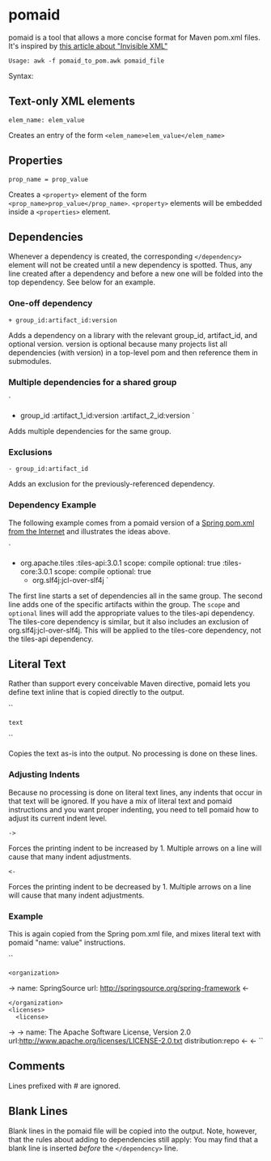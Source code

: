 pomaid
======
pomaid is a tool that allows a more concise format for Maven pom.xml files. It's inspired by [this article about "Invisible XML"](http://www.balisage.net/Proceedings/vol10/html/Pemberton01/BalisageVol10-Pemberton01.html?utm_source=statuscode&utm_medium=email)

`
Usage: awk -f pomaid_to_pom.awk pomaid_file
`

Syntax:

Text-only XML elements
----------------------
`
elem_name: elem_value
`

Creates an entry of the form `<elem_name>elem_value</elem_name>`

Properties
----------
`prop_name = prop_value`

Creates a `<property>` element of the form `<prop_name>prop_value</prop_name>`. `<property>` elements will be embedded inside a `<properties>` element.
    
Dependencies
------------
Whenever a dependency is created, the corresponding `</dependency>` element will not be created until a new dependency is spotted. Thus, any line created after a dependency and before a new one will be folded into the top dependency. See below for an example.

### One-off dependency
`+ group_id:artifact_id:version`

Adds a dependency on a library with the relevant group\_id, artifact\_id, and optional version. version is optional because many projects list all dependencies (with version) in a top-level pom and then reference them in submodules.

### Multiple dependencies for a shared group

`
+ group_id
   :artifact_1_id:version
   :artifact_2_id:version
`

Adds multiple dependencies for the same group.

### Exclusions
`- group_id:artifact_id`

Adds an exclusion for the previously-referenced dependency.

### Dependency Example
The following example comes from a pomaid version of a [Spring pom.xml from the Internet](http://repo1.maven.org/maven2/org/springframework/spring-webmvc/3.2.4.RELEASE/spring-webmvc-3.2.4.RELEASE.pom) and illustrates the ideas above.

`
+ org.apache.tiles
  :tiles-api:3.0.1
    scope: compile
    optional: true
  :tiles-core:3.0.1
    scope: compile
    optional: true
    - org.slf4j:jcl-over-slf4j
`

The first line starts a set of dependencies all in the same group. The second line adds one of the specific artifacts within the group. The `scope` and `optional` lines will add the appropriate values to the tiles-api dependency. The tiles-core dependency is similar, but it also includes an exclusion of org.slf4j:jcl-over-slf4j. This will be applied to the tiles-core dependency, not the tiles-api dependency.

Literal Text
------------
Rather than support every conceivable Maven directive, pomaid lets you define text inline that is copied directly to the output.

``
```
text
```
``

Copies the text as-is into the output. No processing is done on these lines.

### Adjusting Indents
Because no processing is done on literal text lines, any indents that occur in that text will be ignored. If you have a mix of literal text and pomaid instructions and you want proper indenting, you need to tell pomaid how to adjust its current indent level.

`->`

Forces the printing indent to be increased by 1. Multiple arrows on a line will cause that many indent adjustments.

`<-`

Forces the printing indent to be decreased by 1. Multiple arrows on a line will cause that many indent adjustments.


### Example
This is again copied from the Spring pom.xml file, and mixes literal text with pomaid "name: value" instructions.

``
```
<organization>
```
->
  name: SpringSource
  url: http://springsource.org/spring-framework
<-
```
</organization>
<licenses>
  <license>
```
-> ->
    name: The Apache Software License, Version 2.0
    url:http://www.apache.org/licenses/LICENSE-2.0.txt
    distribution:repo
<- <-
``

Comments
--------
Lines prefixed with # are ignored.

Blank Lines
-----------
Blank lines in the pomaid file will be copied into the output. Note, however, that the rules about adding to dependencies still apply: You may find that a blank line is inserted _before_ the `</dependency>` line.